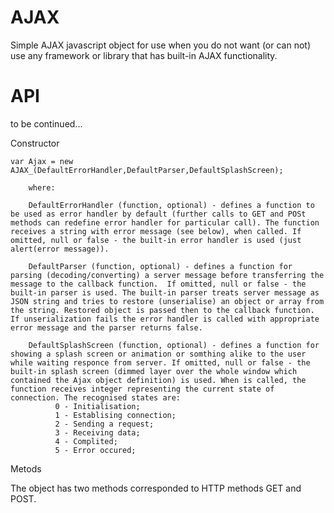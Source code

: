 # AJAX

Simple AJAX javascript object for use when you do not want (or can not) use any framework or library that has built-in AJAX functionality.

# API
to be continued...

Constructor
    
    var Ajax = new AJAX_(DefaultErrorHandler,DefaultParser,DefaultSplashScreen);

        where:
        
        DefaultErrorHandler (function, optional) - defines a function to be used as error handler by default (further calls to GET and POSt methods can redefine error handler for particular call). The function receives a string with error message (see below), when called. If omitted, null or false - the built-in error handler is used (just alert(error message)).
        
        DefaultParser (function, optional) - defines a function for parsing (decoding/converting) a server message before transferring the message to the callback function.  If omitted, null or false - the built-in parser is used. The built-in parser treats server message as JSON string and tries to restore (unserialise) an object or array from the string. Restored object is passed then to the callback function. If unserialization fails the error handler is called with appropriate error message and the parser returns false.
        
        DefaultSplashScreen (function, optional) - defines a function for showing a splash screen or animation or somthing alike to the user while waiting responce from server. If omitted, null or false - the built-in splash screen (dimmed layer over the whole window which contained the Ajax object definition) is used. When is called, the function receives integer representing the current state of connection. The recognised states are:
              0 - Initialisation;
              1 - Establising connection;
              2 - Sending a request;
              3 - Receiving data;
              4 - Complited;
              5 - Error occured;

Metods
    
   The object has two methods corresponded to HTTP methods GET and POST.
   
   

